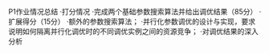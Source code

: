 P1作业情况总结
·打分情况
·完成两个基础参数搜索算法并给出调优结果（85分）
·扩展得分（15分）
·额外的参数搜索算法；
·并行化参数调优的设计与实现，要求说明如何隔离并行化调优时的不同调优实例之间的资源竞争；
·对调优结果的深入分析

